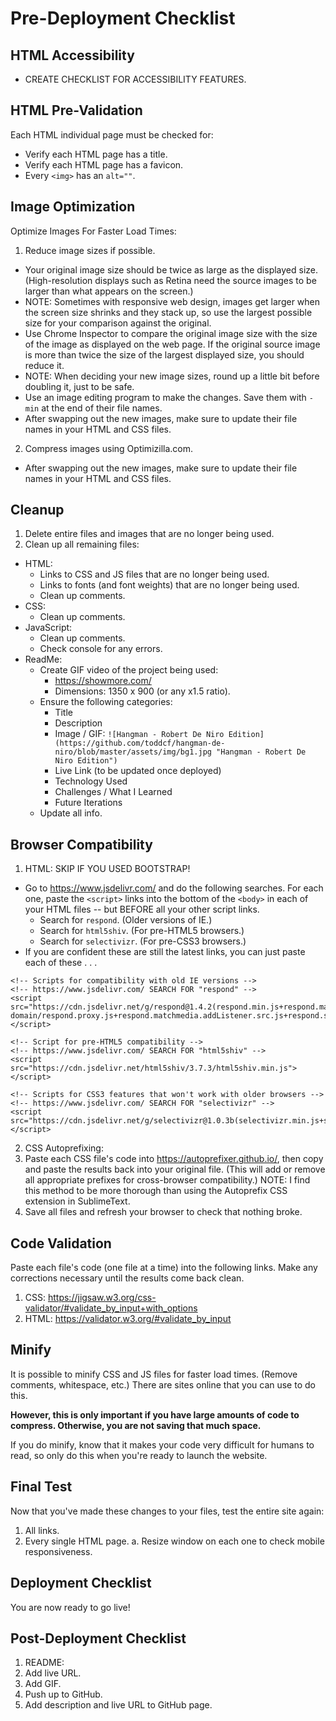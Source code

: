 # Pre-Deployment Checklist

## HTML Accessibility

- CREATE CHECKLIST FOR ACCESSIBILITY FEATURES.

## HTML Pre-Validation

Each HTML individual page must be checked for:

- Verify each HTML page has a title.
- Verify each HTML page has a favicon.
- Every `<img>` has an `alt=""`.

## Image Optimization

Optimize Images For Faster Load Times:

1. Reduce image sizes if possible.
  - Your original image size should be twice as large as the displayed size. (High-resolution displays such as Retina need the source images to be larger than what appears on the screen.)
  - NOTE: Sometimes with responsive web design, images get larger when the screen size shrinks and they stack up, so use the largest possible size for your comparison against the original.
  - Use Chrome Inspector to compare the original image size with the size of the image as displayed on the web page. If the original source image is more than twice the size of the largest displayed size, you should reduce it.
  - NOTE: When deciding your new image sizes, round up a little bit before doubling it, just to be safe.
  - Use an image editing program to make the changes. Save them with `-min` at the end of their file names.
  - After swapping out the new images, make sure to update their file names in your HTML and CSS files.
2. Compress images using Optimizilla.com.
  - After swapping out the new images, make sure to update their file names in your HTML and CSS files.

## Cleanup

1. Delete entire files and images that are no longer being used.
2. Clean up all remaining files:
  - HTML:
  	- Links to CSS and JS files that are no longer being used.
  	- Links to fonts (and font weights) that are no longer being used.
  	- Clean up comments.
  - CSS:
    - Clean up comments.
  - JavaScript:
    - Clean up comments.
    - Check console for any errors.
  - ReadMe:
  	- Create GIF video of the project being used:
  	  - https://showmore.com/
  	  - Dimensions: 1350 x 900 (or any x1.5 ratio).
  	- Ensure the following categories:
  	  - Title
  	  - Description
  	  - Image / GIF: `![Hangman - Robert De Niro Edition](https://github.com/toddcf/hangman-de-niro/blob/master/assets/img/bg1.jpg "Hangman - Robert De Niro Edition")`
  	  - Live Link (to be updated once deployed)
  	  - Technology Used
  	  - Challenges / What I Learned
  	  - Future Iterations
  	- Update all info.

## Browser Compatibility

1. HTML:
SKIP IF YOU USED BOOTSTRAP!
  - Go to https://www.jsdelivr.com/ and do the following searches. For each one, paste the `<script>` links into the bottom of the `<body>` in each of your HTML files -- but BEFORE all your other script links.
	- Search for `respond`. (Older versions of IE.)
	- Search for `html5shiv`. (For pre-HTML5 browsers.)
	- Search for `selectivizr`. (For pre-CSS3 browsers.)
  - If you are confident these are still the latest links, you can just paste each of these . . .

```
<!-- Scripts for compatibility with old IE versions -->
<!-- https://www.jsdelivr.com/ SEARCH FOR "respond" -->
<script src="https://cdn.jsdelivr.net/g/respond@1.4.2(respond.min.js+respond.matchmedia.addListener.min.js+cross-domain/respond.proxy.js+respond.matchmedia.addListener.src.js+respond.src.js)"></script>

<!-- Script for pre-HTML5 compatibility -->
<!-- https://www.jsdelivr.com/ SEARCH FOR "html5shiv" -->
<script src="https://cdn.jsdelivr.net/html5shiv/3.7.3/html5shiv.min.js"></script>

<!-- Scripts for CSS3 features that won't work with older browsers -->
<!-- https://www.jsdelivr.com/ SEARCH FOR "selectivizr" -->
<script src="https://cdn.jsdelivr.net/g/selectivizr@1.0.3b(selectivizr.min.js+selectivizr.js)"></script>
```

2. CSS Autoprefixing:
  1. Paste each CSS file's code into https://autoprefixer.github.io/, then copy and paste the results back into your original file. (This will add or remove all appropriate prefixes for cross-browser compatibility.) NOTE: I find this method to be more thorough than using the Autoprefix CSS extension in SublimeText.
  2. Save all files and refresh your browser to check that nothing broke.

## Code Validation

Paste each file's code (one file at a time) into the following links. Make any corrections necessary until the results come back clean.

1. CSS: https://jigsaw.w3.org/css-validator/#validate_by_input+with_options
2. HTML: https://validator.w3.org/#validate_by_input

## Minify

It is possible to minify CSS and JS files for faster load times. (Remove comments, whitespace, etc.) There are sites online that you can use to do this.

**However, this is only important if you have large amounts of code to compress. Otherwise, you are not saving that much space.**

If you do minify, know that it makes your code very difficult for humans to read, so only do this when you're ready to launch the website.

## Final Test

Now that you've made these changes to your files, test the entire site again:

1. All links.
2. Every single HTML page.
  a. Resize window on each one to check mobile responsiveness.

## Deployment Checklist

You are now ready to go live!

## Post-Deployment Checklist

1. README:
  1. Add live URL.
  2. Add GIF.
  3. Push up to GitHub.
3. Add description and live URL to GitHub page.